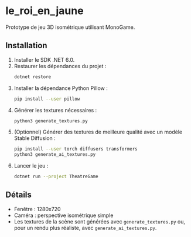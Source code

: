 # le_roi_en_jaune

Prototype de jeu 3D isométrique utilisant MonoGame.

## Installation

1. Installer le SDK .NET 6.0.
2. Restaurer les dépendances du projet :
   ```bash
   dotnet restore
   ```
3. Installer la dépendance Python Pillow :
   ```bash
   pip install --user pillow
   ```
4. Générer les textures nécessaires :
   ```bash
   python3 generate_textures.py
   ```
5. (Optionnel) Générer des textures de meilleure qualité avec un modèle Stable Diffusion :
   ```bash
   pip install --user torch diffusers transformers
   python3 generate_ai_textures.py
   ```
6. Lancer le jeu :
   ```bash
   dotnet run --project TheatreGame
   ```

## Détails

- Fenêtre : 1280x720
- Caméra : perspective isométrique simple
- Les textures de la scène sont générées avec `generate_textures.py` ou, pour un rendu plus réaliste, avec `generate_ai_textures.py`.
